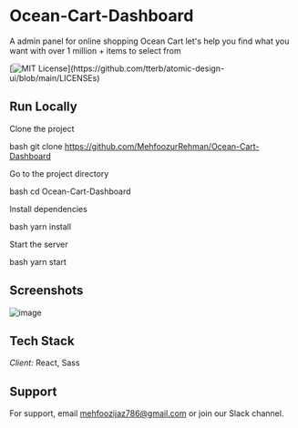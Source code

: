 # Ocean-Cart-Dashboard

A admin panel for online shopping Ocean Cart let's help you find what you want with over 1 million + items to select from

[![MIT License](https://img.shields.io/apm/l/atomic-design-ui.svg?)](https://github.com/tterb/atomic-design-ui/blob/main/LICENSEs)


## Run Locally

Clone the project

bash
 git clone https://github.com/MehfoozurRehman/Ocean-Cart-Dashboard


Go to the project directory

bash
  cd Ocean-Cart-Dashboard

Install dependencies

bash
  yarn install


Start the server

bash
  yarn start




## Screenshots

![image](https://user-images.githubusercontent.com/100939524/187098241-14b08586-272c-4509-b074-8ca0d12b260d.png)

## Tech Stack

*Client:* React, Sass


## Support

For support, email mehfoozijaz786@gmail.com or join our Slack channel.
